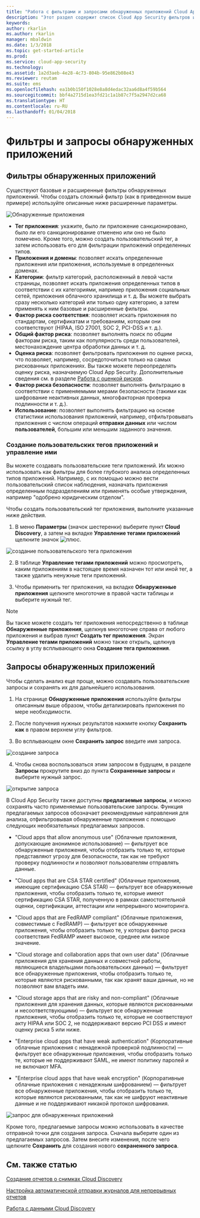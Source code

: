 ```yaml
---
title: "Работа с фильтрами и запросами обнаруженных приложений Cloud App Security | Документы Майкрософт"
description: "Этот раздел содержит список Cloud App Security фильтров и запросов для обнаруженных приложений, а также описывает работу с ними."
keywords: 
author: rkarlin
ms.author: rkarlin
manager: mbaldwin
ms.date: 1/3/2018
ms.topic: get-started-article
ms.prod: 
ms.service: cloud-app-security
ms.technology: 
ms.assetid: 1a2d3aeb-4e28-4c73-804b-95e862b08e43
ms.reviewer: reutam
ms.suite: ems
ms.openlocfilehash: ea1b0b150f1028e8a8d4edac32aa6d8a4f59b564
ms.sourcegitcommit: bbf4a2715d1ea3fd21c1a1b87c7f5a2947d2ca68
ms.translationtype: HT
ms.contentlocale: ru-RU
ms.lasthandoff: 01/04/2018
---
```

# <a name="discovered-app-filters-and-queries"></a>Фильтры и запросы обнаруженных приложений

## <a name="discovered-app-filters"></a>Фильтры обнаруженных приложений

Существуют базовые и расширенные фильтры обнаруженных приложений. Чтобы создать сложный фильтр (как в приведенном выше примере) используйте описанные ниже расширенные параметры.

![Обнаруженные приложения](./media/discovered-apps.png)  


- **Тег приложения**: укажите, было ли приложение санкционировано, было ли его санкционирование отменено или оно не было помечено. Кроме того, можно создать пользовательский тег, а затем использовать его для фильтрации приложений определенных типов. 
- **Приложения и домены**: позволяет искать определенные приложения или приложения, используемые в определенных доменах. 
- **Категории**: фильтр категорий, расположенный в левой части страницы, позволяет искать приложения определенных типов в соответствии с их категориями, например приложения социальных сетей, приложения облачного хранилища и т. д. Вы можете выбрать сразу несколько категорий или только одну категорию, а затем применять к ним базовые и расширенные фильтры.
- **Фактор риска соответствия**: позволяет искать приложения по стандартам, сертификатам и требованиям, которым они соответствуют (HIPAA, ISO 27001, SOC 2, PCI-DSS и т. д.).
- **Общий фактор риска**: позволяет выполнять поиск по общим факторам риска, таким как популярность среди пользователей, местонахождение центра обработки данных и т. д.
- **Оценка риска**: позволяет фильтровать приложения по оценке риска, что позволяет, например, сосредоточиться только на самых рискованных приложениях. Вы также можете переопределять оценку риска, назначаемую Cloud App Security. Дополнительные сведения см. в разделе [Работа с оценкой рисков](risk-score.md).
- **Фактор риска безопасности**: позволяет выполнять фильтрацию в соответствии с применяемыми мерами безопасности (такими как шифрование неактивных данных, многофакторная проверка подлинности и т. д.).
- **Использование**: позволяет выполнять фильтрацию на основе статистики использования приложений, например, отфильтровывать приложения с числом операций **отправки данных** или числом **пользователей**, большим или меньшим заданного значения.

### <a name="creating-and-managing-custom-app-tags"></a>Создание пользовательских тегов приложений и управление ими

Вы можете создавать пользовательские теги приложений. Их можно использовать как фильтры для более глубокого анализа определенных типов приложений. Например, с их помощью можно вести пользовательский список наблюдения, назначать приложения определенным подразделениям или применять особые утверждения, например "одобрено юридическим отделом".

Чтобы создать пользовательский тег приложения, выполните указанные ниже действия.

1. В меню **Параметры** (значок шестеренки) выберите пункт **Cloud Discovery**, а затем на вкладке **Управление тегами приложений** щелкните значок ![плюс](./media/plus-icon.png). 

![создание пользовательского тега приложения](./media/create-app-tag.png)

2. В таблице **Управление тегами приложений** можно просмотреть, каким приложениям в настоящее время назначен тот или иной тег, а также удалить ненужные теги приложений.

3. Чтобы применить тег приложения, на вкладке **Обнаруженные приложения** щелкните многоточие в правой части таблицы и выберите нужный тег. 

> [!NOTE]
>Вы также можете создать тег приложения непосредственно в таблице **Обнаруженные приложения**, щелкнув многоточие справа от любого приложения и выбрав пункт **Создать тег приложения**. Экран **Управление тегами приложений** можно также открыть, щелкнув ссылку в углу всплывающего окна **Создание тега приложения**.

## <a name="discovered-app-queries"></a>Запросы обнаруженных приложений

Чтобы сделать анализ еще проще, можно создавать пользовательские запросы и сохранять их для дальнейшего использования. 

1. На странице **Обнаруженные приложения** используйте фильтры описанным выше образом, чтобы детализировать приложения по мере необходимости. 

2. После получения нужных результатов нажмите кнопку **Сохранить как** в правом верхнем углу фильтров. 

3. Во всплывающем окне **Сохранить запрос** введите имя запроса.

 ![создание запроса](./media/new-query.png)

4. Чтобы снова воспользоваться этим запросом в будущем, в разделе **Запросы** прокрутите вниз до пункта **Сохраненные запросы** и выберите нужный запрос. 

 ![открытие запроса](./media/open-query.png)


В Cloud App Security также доступны **предлагаемые запросы**, и можно сохранять часто применяемые пользовательские запросы. Функция предлагаемых запросов обозначает рекомендуемые направления для анализа, отфильтровывая обнаруженные приложения с помощью следующих необязательных предлагаемых запросов.

 - "Cloud apps that allow anonymous use" (Облачные приложения, допускающие анонимное использование) — фильтрует все обнаруженные приложения, чтобы отобразить только те, которые представляют угрозу для безопасности, так как не требуют проверку подлинности и позволяют пользователям отправлять данные.

 - "Cloud apps that are CSA STAR certified" (Облачные приложения, имеющие сертификацию CSA STAR) — фильтрует все обнаруженные приложения, чтобы отобразить только те, которые имеют сертификацию CSA STAR, полученную в рамках самостоятельной оценки, сертификации, аттестации или непрерывного мониторинга.

 - "Cloud apps that are FedRAMP compliant" (Облачные приложения, совместимые с FedRAMP) — фильтрует все обнаруженные приложения, чтобы отобразить только те, у которых фактор риска соответствия FedRAMP имеет высокое, среднее или низкое значение. 

 - "Cloud storage and collaboration apps that own user data" (Облачные приложения для хранения данных и совместной работы, являющиеся владельцами пользовательских данных) — фильтрует все обнаруженные приложения, чтобы отобразить только те, которые являются рискованными, так как хранят ваши данные, но не позволяют вам владеть ими.

 - "Cloud storage apps that are risky and non-compliant" (Облачные приложения для хранения данных, которые являются рискованными и несоответствующими) — фильтрует все обнаруженные приложения, чтобы отобразить только те, которые не соответствуют акту HIPAA или SOC 2, не поддерживают версию PCI DSS и имеют оценку риска 5 или ниже.

 - "Enterprise cloud apps that have weak authentication" (Корпоративные облачные приложения с ненадежной проверкой подлинности) — фильтрует все обнаруженные приложения, чтобы отобразить только те, которые не поддерживают SAML, не имеют политику паролей и не включают MFA.

 - "Enterprise cloud apps that have weak encryption" (Корпоративные облачные приложения с ненадежным шифрованием) — фильтрует все обнаруженные приложения, чтобы отобразить только те, которые являются рискованными, так как не шифруют неактивные данные и не поддерживают никакой протокол шифрования.

![запрос для обнаруженных приложений](./media/queries-discovered-apps.png)

 
Кроме того, предлагаемые запросы можно использовать в качестве отправной точки для создания запроса. Сначала выберите один из предлагаемых запросов. Затем внесите изменения, после чего щелкните **Сохранить** для создания нового **сохраненного запроса**.


## <a name="see-also"></a>См. также статью
 
[Создание отчетов о снимках Cloud Discovery](create-snapshot-cloud-discovery-reports.md)

[Настройка автоматической отправки журналов для непрерывных отчетов](configure-automatic-log-upload-for-continuous-reports.md)

[Работа с данными Cloud Discovery](working-with-cloud-discovery-data.md)

